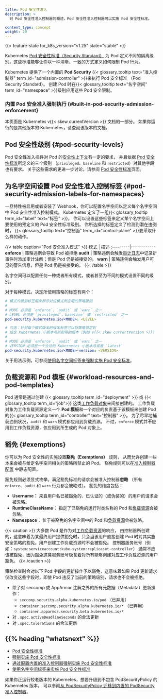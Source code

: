 ```yaml
---
title: Pod 安全性准入
description: >
  对 Pod 安全性准入控制器的概述，Pod 安全性准入控制器可以实施 Pod 安全性标准。

content_type: concept
weight: 20
---
```



{{< feature-state for_k8s_version="v1.25" state="stable" >}}

Kubernetes [Pod 安全性标准（Security Standard）](/zh-cn/docs/concepts/security/pod-security-standards/)
为 Pod 定义不同的隔离级别。这些标准能够让你以一种清晰、一致的方式定义如何限制 Pod 行为。

Kubernetes 提供了一个内置的 **Pod Security**
{{< glossary_tooltip text="准入控制器" term_id="admission-controller" >}}来执行 Pod 安全标准
（Pod Security Standard）。
创建 Pod 时在{{< glossary_tooltip text="名字空间" term_id="namespace" >}}级别应用这些 Pod 安全限制。

### 内置 Pod 安全准入强制执行 {#built-in-pod-security-admission-enforcement}

本页面是 Kubernetes v{{< skew currentVersion >}} 文档的一部分。
如果你运行的是其他版本的 Kubernetes，请查阅该版本的文档。


## Pod 安全性级别   {#pod-security-levels}

Pod 安全性准入插件对 Pod
的[安全性上下文](/zh-cn/docs/tasks/configure-pod-container/security-context/)有一定的要求，
并且依据 [Pod 安全性标准](/zh-cn/docs/concepts/security/pod-security-standards)所定义的三个级别
（`privileged`、`baseline` 和 `restricted`）对其他字段也有要求。
关于这些需求的更进一步讨论，请参阅
[Pod 安全性标准](/zh-cn/docs/concepts/security/pod-security-standards/)页面。

## 为名字空间设置 Pod 安全性准入控制标签 {#pod-security-admission-labels-for-namespaces}

一旦特性被启用或者安装了 Webhook，你可以配置名字空间以定义每个名字空间中
Pod 安全性准入控制模式。
Kubernetes 定义了一组{{< glossary_tooltip term_id="label" text="标签" >}}，
你可以设置这些标签来定义某个名字空间上要使用的预定义的 Pod 安全性标准级别。
你所选择的标签定义了检测到潜在违例时，
{{< glossary_tooltip text="控制面" term_id="control-plane" >}}要采取什么样的动作。

{{< table caption="Pod 安全准入模式" >}}
模式 | 描述
:---------|:------------
**enforce** | 策略违例会导致 Pod 被拒绝
**audit** | 策略违例会触发[审计日志](/zh-cn/docs/tasks/debug/debug-cluster/audit/)中记录新事件时添加审计注解；但是 Pod 仍是被接受的。
**warn** | 策略违例会触发用户可见的警告信息，但是 Pod 仍是被接受的。
{{< /table >}}

名字空间可以配置任何一种或者所有模式，或者甚至为不同的模式设置不同的级别。

对于每种模式，决定所使用策略的标签有两个：

```yaml
# 模式的级别标签用来标示对应模式所应用的策略级别
#
# MODE 必须是 `enforce`、`audit` 或 `warn` 之一
# LEVEL 必须是 `privileged`、baseline` 或 `restricted` 之一
pod-security.kubernetes.io/<MODE>: <LEVEL>

# 可选：针对每个模式版本的版本标签可以将策略锁定到
# 给定 Kubernetes 小版本号所附带的版本（例如 v{{< skew currentVersion >}}）
#
# MODE 必须是 `enforce`、`audit` 或 `warn` 之一
# VERSION 必须是一个合法的 Kubernetes 小版本号或者 `latest`
pod-security.kubernetes.io/<MODE>-version: <VERSION>
```

关于用法示例，可参阅[使用名字空间标签来强制实施 Pod 安全标准](/zh-cn/docs/tasks/configure-pod-container/enforce-standards-namespace-labels/)。

## 负载资源和 Pod 模板    {#workload-resources-and-pod-templates}

Pod 通常是通过创建 {{< glossary_tooltip term_id="deployment" >}} 或
{{< glossary_tooltip term_id="job">}}
这类[工作负载对象](/zh-cn/docs/concepts/workloads/controllers/)来间接创建的。
工作负载对象为工作负载资源定义一个 **Pod 模板**和一个对应的负责基于该模板来创建
Pod 的{{< glossary_tooltip term_id="controller" text="控制器" >}}。
为了尽早地捕获违例状况，`audit` 和 `warn` 模式都应用到负载资源。
不过，`enforce` 模式并**不**应用到工作负载资源，仅应用到所生成的 Pod 对象上。

## 豁免   {#exemptions}

你可以为 Pod 安全性的实施设置**豁免（Exemptions）** 规则，
从而允许创建一些本来会被与给定名字空间相关的策略所禁止的 Pod。
豁免规则可以在[准入控制器配置](/zh-cn/docs/tasks/configure-pod-container/enforce-standards-admission-controller/#configure-the-admission-controller)
中静态配置。

豁免规则必须显式枚举。满足豁免标准的请求会被准入控制器**忽略**
（所有 `enforce`、`audit` 和 `warn` 行为都会被略过）。
豁免的维度包括：

- **Username：** 来自用户名已被豁免的、已认证的（或伪装的）的用户的请求会被忽略。
- **RuntimeClassName：** 指定了已豁免的运行时类名称的 Pod
  和[负载资源](#workload-resources-and-pod-templates)会被忽略。
- **Namespace：** 位于被豁免的名字空间中的 Pod 和[负载资源](#workload-resources-and-pod-templates)会被忽略。

{{< caution >}}
大多数 Pod 是作为对[工作负载资源](#workload-resources-and-pod-templates)的响应，
由控制器所创建的，这意味着为某最终用户提供豁免时，只会当该用户直接创建 Pod
时对其实施安全策略的豁免。用户创建工作负载资源时不会被豁免。
控制器服务账号（例如：`system:serviceaccount:kube-system:replicaset-controller`）
通常不应该被豁免，因为豁免这类服务账号隐含着对所有能够创建对应工作负载资源的用户豁免。
{{< /caution >}}

策略检查时会对以下 Pod 字段的更新操作予以豁免，这意味着如果 Pod
更新请求仅改变这些字段时，即使 Pod 违反了当前的策略级别，请求也不会被拒绝。

- 除了对 seccomp 或 AppArmor 注解之外的所有元数据（Metadata）更新操作：
  - `seccomp.security.alpha.kubernetes.io/pod` （已弃用）
  - `container.seccomp.security.alpha.kubernetes.io/*` （已弃用）
  - `container.apparmor.security.beta.kubernetes.io/*`
- 对 `.spec.activeDeadlineSeconds` 的合法更新
- 对 `.spec.tolerations` 的合法更新

## {{% heading "whatsnext" %}}

- [Pod 安全性标准](/zh-cn/docs/concepts/security/pod-security-standards/)
- [强制实施 Pod 安全性标准](/zh-cn/docs/setup/best-practices/enforcing-pod-security-standards/)
- [通过配置内置的准入控制器强制实施 Pod 安全性标准](/zh-cn/docs/tasks/configure-pod-container/enforce-standards-admission-controller/)
- [使用名字空间标签来实施 Pod 安全性标准](/zh-cn/docs/tasks/configure-pod-container/enforce-standards-namespace-labels/)

如果你正运行较老版本的 Kubernetes，想要升级到不包含 PodSecurityPolicy 的 Kubernetes 版本，
可以参阅[从 PodSecurityPolicy 迁移到内置的 PodSecurity 准入控制器](/zh-cn/docs/tasks/configure-pod-container/migrate-from-psp)。
